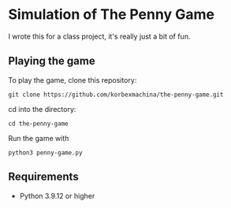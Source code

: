 # Simulation of The Penny Game

I wrote this for a class project, it's really just a bit of fun.

## Playing the game

To play the game, clone this repository:

`git clone https://github.com/korbexmachina/the-penny-game.git`

cd into the directory:

`cd the-penny-game`

Run the game with

`python3 penny-game.py`

## Requirements

- Python 3.9.12 or higher
